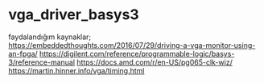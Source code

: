 # vga_driver_basys3
faydalandığım kaynaklar;
https://embeddedthoughts.com/2016/07/29/driving-a-vga-monitor-using-an-fpga/
https://digilent.com/reference/programmable-logic/basys-3/reference-manual
https://docs.amd.com/r/en-US/pg065-clk-wiz/
https://martin.hinner.info/vga/timing.html
